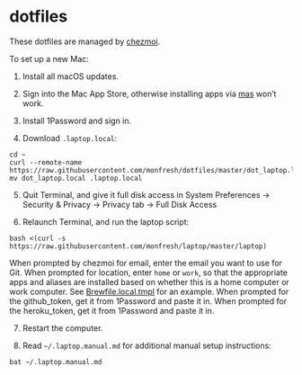 # dotfiles

These dotfiles are managed by [chezmoi](https://www.chezmoi.io/).

To set up a new Mac:

1. Install all macOS updates.

2. Sign into the Mac App Store, otherwise installing apps via [mas](https://github.com/mas-cli/mas) won’t work.

3. Install 1Password and sign in.

4. Download `.laptop.local`:
```shell
cd ~
curl --remote-name https://raw.githubusercontent.com/monfresh/dotfiles/master/dot_laptop.local
mv dot_laptop.local .laptop.local
```
5. Quit Terminal, and give it full disk access in System Preferences -> Security & Privacy -> Privacy tab -> Full Disk Access

6. Relaunch Terminal, and run the laptop script:
```shell
bash <(curl -s https://raw.githubusercontent.com/monfresh/laptop/master/laptop)
```
When prompted by chezmoi for email, enter the email you want to use for Git.
When prompted for location, enter `home` or `work`, so that the appropriate apps
and aliases are installed based on whether this is a home computer or work computer.
See [Brewfile.local.tmpl](https://github.com/monfresh/dotfiles/blob/master/Brewfile.local.tmpl) for an example.
When prompted for the github_token, get it from 1Password and paste it in.
When prompted for the heroku_token, get it from 1Password and paste it in.

7. Restart the computer.

8. Read `~/.laptop.manual.md` for additional manual setup instructions:
```shell
bat ~/.laptop.manual.md
```
